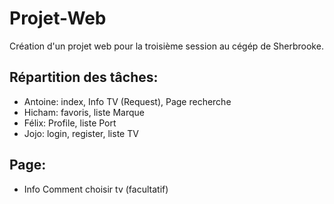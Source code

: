 # Projet-Web
Création d'un projet web pour la troisième session au cégép de Sherbrooke.

## Répartition des tâches:
- Antoine: index, Info TV (Request), Page recherche<br>
- Hicham: favoris, liste Marque
- Félix: Profile, liste Port
- Jojo: login, register, liste TV

## Page:
- Info Comment choisir tv (facultatif)
